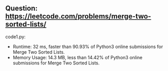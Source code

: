 ## Question: https://leetcode.com/problems/merge-two-sorted-lists/

code1.py:
* Runtime: 32 ms, faster than 90.93% of Python3 online submissions for Merge Two Sorted Lists.
* Memory Usage: 14.3 MB, less than 14.42% of Python3 online submissions for Merge Two Sorted Lists.